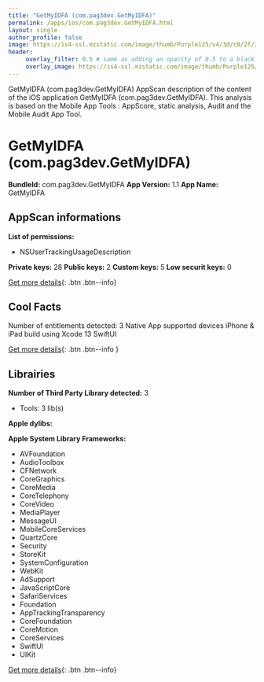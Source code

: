 ```yaml
---
title: "GetMyIDFA (com.pag3dev.GetMyIDFA)"
permalink: /apps/ios/com.pag3dev.GetMyIDFA.html
layout: single
author_profile: false
image: https://is4-ssl.mzstatic.com/image/thumb/Purple125/v4/3d/c0/2f/3dc02f48-6a7b-7a3d-3228-712604b7ee4b/AppIcon-1x_U007emarketing-0-10-0-85-220.png/512x512bb.jpg
header: 
     overlay_filter: 0.5 # same as adding an opacity of 0.5 to a black background
     overlay_image: https://is4-ssl.mzstatic.com/image/thumb/Purple125/v4/3d/c0/2f/3dc02f48-6a7b-7a3d-3228-712604b7ee4b/AppIcon-1x_U007emarketing-0-10-0-85-220.png/512x512bb.jpg
---
```

GetMyIDFA (com.pag3dev.GetMyIDFA) AppScan description of the content of the iOS application GetMyIDFA (com.pag3dev.GetMyIDFA). This analysis is based on the Mobile App Tools : AppScore, static analysis, Audit and the Mobile Audit App Tool.

# GetMyIDFA (com.pag3dev.GetMyIDFA)

**BundleId:** com.pag3dev.GetMyIDFA
**App Version:** 1.1
**App Name:** GetMyIDFA


## AppScan informations 

**List of permissions:** 
- NSUserTrackingUsageDescription
  
  
**Private keys:** 28
**Public keys:** 2
**Custom keys:** 5
**Low securit keys:** 0
  
[Get more details](/pricing.html){: .btn .btn--info}

## Cool Facts

Number of entitlements detected: 3
Native App
supported devices iPhone & iPad
build using Xcode 13
SwiftUI
  
[Get more details](/pricing.html){: .btn .btn--info }

## Librairies 
**Number of Third Party Library detected:** 3
- Tools: 3 lib(s)


**Apple dylibs:**


**Apple System Library Frameworks:**
- AVFoundation
- AudioToolbox
- CFNetwork
- CoreGraphics
- CoreMedia
- CoreTelephony
- CoreVideo
- MediaPlayer
- MessageUI
- MobileCoreServices
- QuartzCore
- Security
- StoreKit
- SystemConfiguration
- WebKit
- AdSupport
- JavaScriptCore
- SafariServices
- Foundation
- AppTrackingTransparency
- CoreFoundation
- CoreMotion
- CoreServices
- SwiftUI
- UIKit


  
[Get more details](/pricing.html){: .btn .btn--info}

